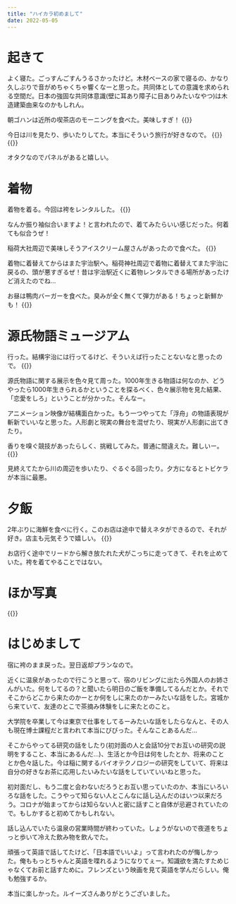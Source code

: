 ```yaml
---
title: "ハイカラ初めまして"
date: 2022-05-05
---
```


# 起きて
よく寝た。ごっすんごすんうるさかったけど。木材ベースの家で寝るの、かなり久しぶりで音がめちゃくちゃ響くなーと思った。共同体としての意識を求められる空間だ。日本の強固な共同体意識(壁に耳あり障子に目ありみたいなやつ)は木造建築由来なのかもしれん。

朝ゴハンは近所の喫茶店のモーニングを食べた。美味しすぎ！
{{<tweet user="dango_bot" id="1525774648511975424">}}

今日は川を見たり、歩いたりしてた。本当にそういう旅行が好きなので。
{{<tweet user="dango_bot" id="1522036424119549952">}}
{{<tweet user="dango_bot" id="1522197563897946112">}}

オタクなのでパネルがあると嬉しい。

# 着物
着物を着る。今回は袴をレンタルした。
{{<tweet user="dango_bot" id="1522060592168960000">}}

なんか振り袖似合いますよ！と言われたので、着てみたらいい感じだった。何着ても似合うぜ！

稲荷大社周辺で美味しそうアイスクリーム屋さんがあったので食べた。
{{<tweet user="dango_bot" id="1525777974364356609">}}

着物に着替えてからはまた宇治駅へ。稲荷神社周辺で着物に着替えてまた宇治に戻るの、頭が悪すぎるぜ！昔は宇治駅近くに着物レンタルできる場所があったけど消えたのでね...

お昼は鴨肉バーガーを食べた。臭みが全く無くて弾力がある！ちょっと新鮮かも！
{{<tweet user="dango_bot" id="1525779717156384770">}}
# 源氏物語ミュージアム
行った。結構宇治には行ってるけど、そういえば行ったことないなと思ったので。
{{<tweet user="dango_bot" id="1525781111733092353">}}

源氏物語に関する展示を色々見て周った。1000年生きる物語は何なのか、どうやったら1000年生きられるかということを探るべく、色々展示物を見た結果、「恋愛をしろ」ということが分かった。そんなー。

アニメーション映像が結構面白かった。もう一つやってた「浮舟」の物語表現が斬新でいいなと思った。人形劇と現実の舞台を混ぜたり、現実が人形劇に出てきたり。

香りを嗅ぐ競技があったらしく、挑戦してみた。普通に間違えた。難しいー。
{{<tweet user="dango_bot" id="1525784004930457600">}}

見終えてたから川の周辺を歩いたり、ぐるぐる回ったり。夕方になるとトビケラが本当に最悪。
# 夕飯
2年ぶりに海鮮を食べに行く。このお店は途中で替えネタができるので、それが好き。店主も元気そうで嬉しい。
{{<tweet user="dango_bot" id="1525809219035107332">}}

お店行く途中でリードから解き放たれた犬がこっちに走ってきて、それを止めていた。袴を着てやることではない。

# ほか写真
{{<tweet user="dango_bot" id="1522198011497295872">}}

# はじめまして
宿に袴のまま戻った。翌日返却プランなので。

近くに温泉があったので行こうと思って、宿のリビングに出たら外国人のお姉さんがいた。何をしてるの？と聞いたら明日のご飯を準備してるんだとか。それでそこからどこから来たのかーとか何をしに来たのかーみたいな話をした。宮城から来ていて、友達のとこで茶摘み体験をしに来たとのこと。

大学院を卒業して今は東京で仕事をしてるーみたいな話をしたらなんと、その人も現在博士課程だと言われて本当にびびった。そんなことあるんだ...

そこからやってる研究の話をしたり(初対面の人と会話10分でお互いの研究の説明をすること、本当にあるんだ...)、生活とか今日は何をしたとか、将来のこととか色々話した。今は稲に関するバイオテクノロジーの研究をしていて、将来は自分の好きなお茶に応用したいみたいな話をしていていいねと思った。

初対面だし、もう二度と会わないだろうとお互い思っていたのか、本当にいろいろな話をした。こうやって知らない人とこんなに話し込んだのはいつ以来だろう。コロナが始まってからは知らない人と密に話すこと自体が忌避されていたので。もしかすると初めてかもしれない。

話し込んでいたら温泉の営業時間が終わっていた。しょうがないので夜道をちょっと歩いて冷えた飲み物を飲んでた。

頑張って英語で話してたけど、「日本語でいいよ」って言われたのが悔しかった。俺ももっとちゃんと英語を喋れるようになりてぇー。知識欲を満たすためじゃなくてお前と話すために。フレンズという映画を見て英語を学んだらしい。俺も勉強するか。

本当に楽しかった。ルイーズさんありがとうございました。